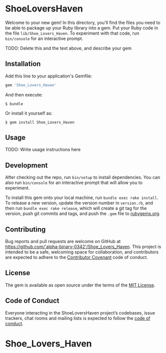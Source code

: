 # ShoeLoversHaven

Welcome to your new gem! In this directory, you'll find the files you need to be able to package up your Ruby library into a gem. Put your Ruby code in the file `lib/Shoe_Lovers_Haven`. To experiment with that code, run `bin/console` for an interactive prompt.

TODO: Delete this and the text above, and describe your gem

## Installation

Add this line to your application's Gemfile:

```ruby
gem 'Shoe_Lovers_Haven'
```

And then execute:

    $ bundle

Or install it yourself as:

    $ gem install Shoe_Lovers_Haven

## Usage

TODO: Write usage instructions here

## Development

After checking out the repo, run `bin/setup` to install dependencies. You can also run `bin/console` for an interactive prompt that will allow you to experiment.

To install this gem onto your local machine, run `bundle exec rake install`. To release a new version, update the version number in `version.rb`, and then run `bundle exec rake release`, which will create a git tag for the version, push git commits and tags, and push the `.gem` file to [rubygems.org](https://rubygems.org).

## Contributing

Bug reports and pull requests are welcome on GitHub at https://github.com/'alpha-binary-0342'/Shoe_Lovers_Haven. This project is intended to be a safe, welcoming space for collaboration, and contributors are expected to adhere to the [Contributor Covenant](http://contributor-covenant.org) code of conduct.

## License

The gem is available as open source under the terms of the [MIT License](https://opensource.org/licenses/MIT).

## Code of Conduct

Everyone interacting in the ShoeLoversHaven project’s codebases, issue trackers, chat rooms and mailing lists is expected to follow the [code of conduct](https://github.com/'alpha-binary-0342'/Shoe_Lovers_Haven/blob/master/CODE_OF_CONDUCT.md).
# Shoe_Lovers_Haven
